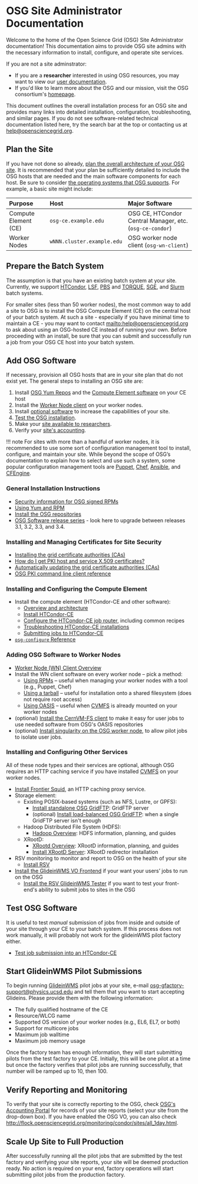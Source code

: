 OSG Site Administrator Documentation
====================================

Welcome to the home of the Open Science Grid (OSG) Site Administrator documentation!  This documentation aims to
provide OSG site admins with the necessary information to install, configure, and operate site services.

If you are not a site adminstrator:

- If you are a **researcher** interested in using OSG resources, you may want to view our
  [user documentation](https://support.opensciencegrid.org/support/home).
- If you'd like to learn more about the OSG and our mission, visit the OSG consortium's [homepage](https://www.opensciencegrid.org/).

This document outlines the overall installation process for an OSG site and provides many links into detailed
installation, configuration, troubleshooting, and similar pages. If you do not see software-related technical
documentation listed here, try the search bar at the top or contacting us at
[help@opensciencegrid.org](mailto:help@opensciencegrid.org).

Plan the Site
-------------

If you have not done so already, [plan the overall architecture of your OSG site](site-planning). It is recommended that your plan be sufficiently detailed to include the OSG hosts that are needed and the main software components for each host. Be sure to consider [the operating systems that OSG supports](release/supported_platforms). For example, a basic site might include:

| Purpose              | Host                                | Major Software                                           |
|:---------------------|:------------------------------------|:---------------------------------------------------------|
| Compute Element (CE) | `osg-ce.example.edu`                | OSG CE, HTCondor Central Manager, etc. (`osg-ce-condor`) |
| Worker Nodes         | `wNNN.cluster.example.edu`          | OSG worker node client (`osg-wn-client`)                 |

Prepare the Batch System
------------------------

The assumption is that you have an existing batch system at your site. Currently, we support [HTCondor](http://research.cs.wisc.edu/htcondor/), [LSF](https://www.ibm.com/us-en/marketplace/hpc-workload-management), [PBS](http://www.pbsworks.com) and [TORQUE](http://www.adaptivecomputing.com/products/open-source/torque/), [SGE](http://en.wikipedia.org/wiki/Oracle_Grid_Engine), and [Slurm](http://slurm.schedmd.com) batch systems.

For smaller sites (less than 50 worker nodes), the most common way to add a site to OSG is to install the OSG Compute Element (CE) on the central host of your batch system.  At such a site - especially if you have minimal time to maintain a CE - you may want to contact <mailto:help@opensciencegrid.org> to ask about using an OSG-hosted CE instead of running your own.  Before proceeding with an install, be sure that you can submit and successfully run a job from your OSG CE host into your batch system.

Add OSG Software
----------------

If necessary, provision all OSG hosts that are in your site plan that do not exist yet.  The general steps to installing an OSG site are:

1. Install [OSG Yum Repos](release/yum-basics) and the [Compute Element software](#installing-and-configuring-the-compute-element) on your CE host
1. Install the [Worker Node client](#adding-osg-software-to-worker-nodes) on your worker nodes.
1. Install [optional software](#installing-and-configuring-other-services) to increase the capabilities of your site.
1. [Test the OSG installation](#test-osg-software).
1. Make your [site available to researchers](#start-glideinwms-pilot-submissions).
1. Verify your [site's accounting](#verify-reporting-and-monitoring).

!!! note
    For sites with more than a handful of worker nodes, it is recommended to use some sort of configuration management tool to install, configure, and maintain your site. While beyond the scope of OSG’s documentation to explain how to select and use such a system, some popular configuration management tools are [Puppet](http://puppetlabs.com), [Chef](https://www.chef.io), [Ansible](https://www.ansible.com), and [CFEngine](http://cfengine.com).

### General Installation Instructions ###

-   [Security information for OSG signed RPMs](release/signing)
-   [Using Yum and RPM](release/yum-basics)
-   [Install the OSG repositories](common/yum)
-   [OSG Software release series](release/release_series) - look here to upgrade between releases 3.1, 3.2, 3.3, and 3.4.

### Installing and Managing Certificates for Site Security ###

-   [Installing the grid certificate authorities (CAs)](common/ca)
-   [How do I get PKI host and service X.509 certificates?](security/host-certs)
-   [Automatically updating the grid certificate authorities (CAs)](security/certificate-management)
-   [OSG PKI command line client reference](security/certificate-management)

### Installing and Configuring the Compute Element ###

-   Install the compute element (HTCondor-CE and other software):
    -   [Overview and architecture](compute-element/htcondor-ce-overview)
    -   [Install HTCondor-CE](compute-element/install-htcondor-ce)
    -   [Configure the HTCondor-CE job router](compute-element/job-router-recipes), including common recipes
    -   [Troubleshooting HTCondor-CE installations](compute-element/troubleshoot-htcondor-ce)
    -   [Submitting jobs to HTCondor-CE](compute-element/submit-htcondor-ce)
-   [`osg-configure` Reference](other/configuration-with-osg-configure)

### Adding OSG Software to Worker Nodes ###

-   [Worker Node (WN) Client Overview](worker-node/using-wn)
-   Install the WN client software on every worker node – pick a method:
    -   [Using RPMs](worker-node/install-wn) – useful when managing your worker nodes with a tool (e.g., Puppet, Chef)
    -   [Using a tarball](worker-node/install-wn-tarball) – useful for installation onto a shared filesystem (does not require root access)
    -   [Using OASIS](worker-node/install-wn-oasis) – useful when [CVMFS](worker-node/install-cvmfs) is already mounted on your worker nodes
-   (optional) [Install the CernVM-FS client](worker-node/install-cvmfs) to make it easy for user jobs to use needed software from OSG's OASIS repositories
-   (optional) [Install singularity on the OSG worker node](worker-node/install-singularity), to allow pilot jobs to isolate user jobs.


### Installing and Configuring Other Services ###

All of these node types and their services are optional, although OSG requires an HTTP caching service if you have
installed [CVMFS](worker-node/install-cvmfs) on your worker nodes.

-   [Install Frontier Squid](data/frontier-squid), an HTTP caching proxy service.
-   Storage element:
    -   Existing POSIX-based systems (such as NFS, Lustre, or GPFS):
        -   [Install standalone OSG GridFTP](data/gridftp): GridFTP server
        -   (optional) [Install load-balanced OSG GridFTP](data/load-balanced-gridftp): when a single GridFTP server isn't enough
    -   Hadoop Distributed File System (HDFS):
        -   [Hadoop Overview](data/hadoop-overview): HDFS information, planning, and guides
    -   XRootD:
        -   [XRootd Overview](data/xrootd-overview): XRootD information, planning, and guides
        -   [Install XRootD Server](data/install-xrootd): XRootD redirector installation
-   RSV monitoring to monitor and report to OSG on the health of your site
    -   [Install RSV](monitoring/install-rsv)
-   [Install the GlideinWMS VO Frontend](other/install-gwms-frontend) if your want your users’ jobs to run on the OSG
    -   [Install the RSV GlideinWMS Tester](monitoring/install-rsv-gwms-tester) if you want to test your front-end's
        ability to submit jobs to sites in the OSG

Test OSG Software
-----------------

It is useful to test *manual* submission of jobs from inside and outside of your site through your CE to your batch system. If this process does not work manually, it will probably not work for the glideinWMS pilot factory either.

-   [Test job submission into an HTCondor-CE](compute-element/submit-htcondor-ce)

Start GlideinWMS Pilot Submissions
----------------------------------

To begin running [GlideinWMS](http://glideinwms.fnal.gov/) pilot jobs at your site, e-mail <osg-gfactory-support@physics.ucsd.edu> and tell them that you want to start accepting Glideins. Please provide them with the following information:

-   The fully qualified hostname of the CE
-   Resource/WLCG name
-   Supported OS version of your worker nodes (e.g., EL6, EL7, or both)
-   Support for multicore jobs
-   Maximum job walltime
-   Maximum job memory usage

Once the factory team has enough information, they will start submitting pilots from the test factory to your CE. Initially, this will be one pilot at a time but once the factory verifies that pilot jobs are running successfully, that number will be ramped up to 10, then 100.

Verify Reporting and Monitoring
-------------------------------

To verify that your site is correctly reporting to the OSG, check
[OSG's Accounting Portal](https://gracc.opensciencegrid.org/dashboard/db/site-summary) for records of your site reports
(select your site from the drop-down box). If you have enabled the OSG VO, you can also check
<http://flock.opensciencegrid.org/monitoring/condor/sites/all_1day.html>.

Scale Up Site to Full Production
--------------------------------

After successfully running all the pilot jobs that are submitted by the test factory and verifying your site reports, your site will be deemed production ready. No action is required on your end, factory operations will start submitting pilot jobs from the production factory.
